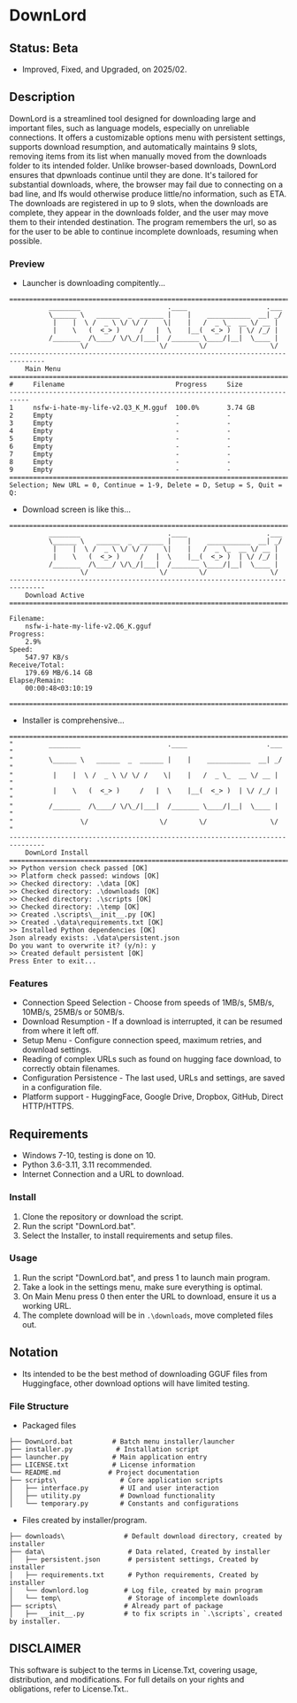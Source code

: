 # DownLord
## Status: Beta
- Improved, Fixed, and Upgraded, on 2025/02.

## Description
DownLord is a streamlined tool designed for downloading large and important files, such as language models, especially on unreliable connections. It offers a customizable options menu with persistent settings, supports download resumption, and automatically maintains 9 slots, removing items from its list when manually moved from the downloads folder to its intended folder. Unlike browser-based downloads, DownLord ensures that dpwnloads continue until they are done. It's tailored for substantial downloads, where, the browser may fail due to connecting on a bad line, and lfs would otherwise produce little/no information, such as ETA. The downloads are registered in up to 9 slots, when the downloads are complete, they appear in the downloads folder, and the user may move them to their intended destination. The program remembers the url, so as for the user to be able to continue incomplete downloads, resuming when possible. 

### Preview
- Launcher is downloading compitently...
```
===============================================================================
          ________                      .____                    .___
          \______ \   ______  _  ______ |    |    ___________  __| _/
           |    |  \ /  _ \ \/ \/ /    \|    |   /  _ \_  __ \/ __ |
           |    \   (  <_> )     /   |  \    |__(  <_> )  | \/ /_/ |
          /_______  /\____/ \/\_/|___|  /_______ \____/|__|  \____ |
                  \/                  \/        \/                \/
-------------------------------------------------------------------------------
    Main Menu
===============================================================================
#     Filename                            Progress     Size
---------------------------------------------------------------------------
1     nsfw-i-hate-my-life-v2.Q3_K_M.gguf  100.0%       3.74 GB
2     Empty                               -            -
3     Empty                               -            -
4     Empty                               -            -
5     Empty                               -            -
6     Empty                               -            -
7     Empty                               -            -
8     Empty                               -            -
9     Empty                               -            -
===============================================================================
Selection; New URL = 0, Continue = 1-9, Delete = D, Setup = S, Quit = Q:

```
- Download screen is like this...
```
===============================================================================
          ________                      .____                    .___
          \______ \   ______  _  ______ |    |    ___________  __| _/
           |    |  \ /  _ \ \/ \/ /    \|    |   /  _ \_  __ \/ __ |
           |    \   (  <_> )     /   |  \    |__(  <_> )  | \/ /_/ |
          /_______  /\____/ \/\_/|___|  /_______ \____/|__|  \____ |
                  \/                  \/        \/                \/
-------------------------------------------------------------------------------
    Download Active
===============================================================================

Filename:
    nsfw-i-hate-my-life-v2.Q6_K.gguf
Progress:
    2.9%
Speed:
    547.97 KB/s
Receive/Total:
    179.69 MB/6.14 GB
Elapse/Remain:
    00:00:48<03:10:19

===============================================================================

```
- Installer is comprehensive...
```
===============================================================================
"         ________                      .____                    .___         "
"         \______ \   ______  _  ______ |    |    ___________  __| _/         "
"          |    |  \ /  _ \ \/ \/ /    \|    |   /  _ \_  __ \/ __ |          "
"          |    \   (  <_> )     /   |  \    |__(  <_> )  | \/ /_/ |          "
"         /_______  /\____/ \/\_/|___|  /_______ \____/|__|  \____ |          "
"                 \/                  \/        \/                \/          "
-------------------------------------------------------------------------------
    DownLord Install
===============================================================================
>> Python version check passed [OK]
>> Platform check passed: windows [OK]
>> Checked directory: .\data [OK]
>> Checked directory: .\downloads [OK]
>> Checked directory: .\scripts [OK]
>> Checked directory: .\temp [OK]
>> Created .\scripts\__init__.py [OK]
>> Created .\data\requirements.txt [OK]
>> Installed Python dependencies [OK]
Json already exists: .\data\persistent.json
Do you want to overwrite it? (y/n): y
>> Created default persistent [OK]
Press Enter to exit...
```


### Features
- Connection Speed Selection - Choose from speeds of 1MB/s, 5MB/s, 10MB/s, 25MB/s or 50MB/s.
- Download Resumption - If a download is interrupted, it can be resumed from where it left off.
- Setup Menu - Configure connection speed, maximum retries, and download settings.
- Reading of complex URLs such as found on hugging face download, to correctly obtain filenames.
- Configuration Persistence - The last used, URLs and settings, are saved in a configuration file.
- Platform support - HuggingFace, Google Drive, Dropbox, GitHub, Direct HTTP/HTTPS.

## Requirements
- Windows 7-10, testing is done on 10.
- Python 3.6-3.11, 3.11 recommended.
- Internet Connection and a URL to download.

### Install
1. Clone the repository or download the script.
2. Run the script "DownLord.bat".
3. Select the Installer, to install requirements and setup files.

### Usage
1. Run the script "DownLord.bat", and press 1 to launch main program.
2. Take a look in the settings menu, make sure everything is optimal.
3. On Main Menu press 0 then enter the URL to download, ensure it us a working URL.
4. The complete download will be in `.\downloads`, move completed files out.

## Notation
- Its intended to be the best method of downloading GGUF files from Huggingface, other download options will have limited testing. 

### File Structure
- Packaged files
```
├── DownLord.bat          # Batch menu installer/launcher
├── installer.py           # Installation script
├── launcher.py           # Main application entry
├── LICENSE.txt           # License information
└── README.md            # Project documentation
├── scripts\                # Core application scripts
│   ├── interface.py        # UI and user interaction
│   ├── utility.py          # Download functionality
│   └── temporary.py        # Constants and configurations
```
- Files created by installer/program.
```
├── downloads\               # Default download directory, created by installer
├── data\                     # Data related, Created by installer
│   ├── persistent.json       # persistent settings, Created by installer
│   ├── requirements.txt      # Python requirements, Created by installer
│   └── downlord.log         # Log file, created by main program
│   └── temp\                 # Storage of incomplete downloads
├── scripts\                 # Already part of package
│   ├── __init__.py          # to fix scripts in `.\scripts`, created by installer.
```

## DISCLAIMER
This software is subject to the terms in License.Txt, covering usage, distribution, and modifications. For full details on your rights and obligations, refer to License.Txt..
